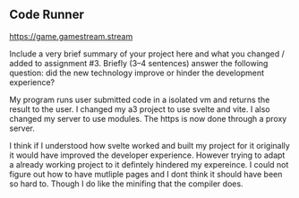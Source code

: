 ## Code Runner

https://game.gamestream.stream

Include a very brief summary of your project here and what you changed / added to assignment #3. Briefly (3–4 sentences) answer the following question: did the new technology improve or hinder the development experience?

My program runs user submitted code in a isolated vm and returns the result to the user. I changed my a3 project to use svelte and vite. I also changed my server to use modules. The https is now done through a proxy server.

I think if I understood how svelte worked and built my project for it originally it would have improved the developer experience. However trying to adapt a already working project to it defintely hindered my expereince. I could not figure out how to have mutliple pages and I dont think it should have been so hard to. Though I do like the minifing that the compiler does.

